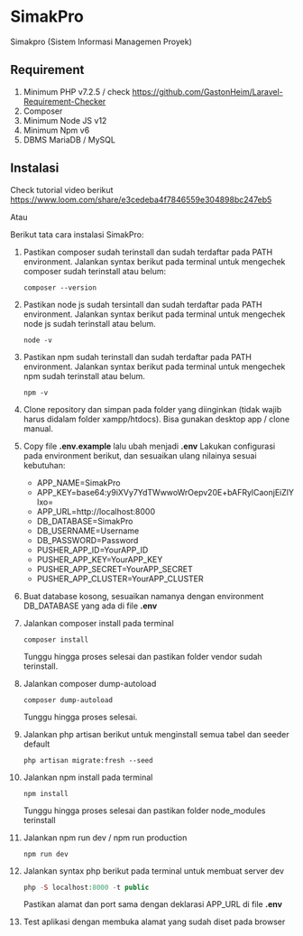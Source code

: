 # SimakPro

Simakpro (Sistem Informasi Managemen Proyek)

## Requirement
1. Minimum PHP v7.2.5 / check https://github.com/GastonHeim/Laravel-Requirement-Checker
2. Composer
3. Minimum Node JS v12
4. Minimum Npm v6
5. DBMS MariaDB / MySQL

## Instalasi
Check tutorial video berikut https://www.loom.com/share/e3cedeba4f7846559e304898bc247eb5

Atau

Berikut tata cara instalasi SimakPro:
1. Pastikan composer sudah terinstall dan sudah terdaftar pada PATH environment.
    Jalankan syntax berikut pada terminal untuk mengechek composer sudah terinstall atau belum:
    ```composer
    composer --version
    ```

2. Pastikan node js sudah tersintall dan sudah terdaftar pada PATH environment.
    Jalankan syntax berikut pada terminal untuk mengechek node js sudah terinstall atau belum.
    ```node
    node -v
    ```

3. Pastikan npm sudah terinstall dan sudah terdaftar pada PATH environment.
    Jalankan syntax berikut pada terminal untuk mengechek npm sudah terinstall atau belum.
    ```npm
    npm -v
    ```

4. Clone repository dan simpan pada folder yang diinginkan (tidak wajib harus didalam folder xampp/htdocs). Bisa gunakan desktop app / clone manual.

5. Copy file <strong>.env.example</strong> lalu ubah menjadi <strong>.env</strong>
    Lakukan configurasi pada environment berikut, dan sesuaikan ulang nilainya sesuai kebutuhan:
    - APP_NAME=SimakPro
    - APP_KEY=base64:y9iXVy7YdTWwwoWrOepv20E+bAFRylCaonjEiZlYlxo=
    - APP_URL=http://localhost:8000
    - DB_DATABASE=SimakPro
    - DB_USERNAME=Username
    - DB_PASSWORD=Password
    - PUSHER_APP_ID=YourAPP_ID
    - PUSHER_APP_KEY=YourAPP_KEY
    - PUSHER_APP_SECRET=YourAPP_SECRET
    - PUSHER_APP_CLUSTER=YourAPP_CLUSTER

6. Buat database kosong, sesuaikan namanya dengan environment DB_DATABASE yang ada di file <strong>.env</strong>

7. Jalankan composer install pada terminal
    ```composer
    composer install
    ```
    Tunggu hingga proses selesai dan pastikan folder vendor sudah terinstall.

8. Jalankan composer dump-autoload 
    ```composer
    composer dump-autoload 
    ```
    Tunggu hingga proses selesai.

9. Jalankan php artisan berikut untuk menginstall semua tabel dan seeder default
    ```
    php artisan migrate:fresh --seed
    ```

10. Jalankan npm install pada terminal
    ```npm
    npm install
    ```
    Tunggu hingga proses selesai dan pastikan folder node_modules terinstall

11. Jalankan npm run dev / npm run production
    ```npm
    npm run dev
    ```

12. Jalankan syntax php berikut pada terminal untuk membuat server dev
    ```php
    php -S localhost:8000 -t public
    ```
    Pastikan alamat dan port sama dengan deklarasi APP_URL di file <strong>.env</strong>

13. Test aplikasi dengan membuka alamat yang sudah diset pada browser
